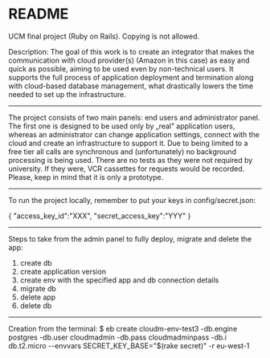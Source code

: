 # README

UCM final project (Ruby on Rails). Copying is not allowed.

Description: The goal of this work is to create an integrator that makes the communication with cloud provider(s) (Amazon in this case) as easy and quick as possible, aiming to be used even by non-technical users. It supports the full process of application deployment and termination along with cloud-based database management, what drastically lowers the time needed to set up the infrastructure.

--------------------------------------------

The project consists of two main panels: end users and administrator panel. The first one is designed to be used only by „real” application users, whereas an administrator can change application settings, connect with the cloud and create an infrastructure to support it.
Due to being limited to a free tier all calls are synchronous and (unfortunately) no background processing is being used.
There are no tests as they were not required by university. If they were, VCR cassettes for requests would be recorded.
Please, keep in mind that it is only a prototype.

--------------------------------------------

To run the project locally, remember to put your keys in config/secret.json:

{
  "access_key_id":"XXX",
  "secret_access_key":"YYY"
}

--------------------------------------------

Steps to take from the admin panel to fully deploy, migrate and delete the app:

1. create db
2. create application version
3. create env with the specified app and db connection details
4. migrate db
5. delete app
6. delete db

--------------------------------------------

Creation from the terminal:
$ eb create cloudm-env-test3 -db.engine postgres -db.user cloudmadmin -db.pass cloudmadminpass -db.i db.t2.micro --envvars SECRET_KEY_BASE="$(rake secret)" -r eu-west-1
